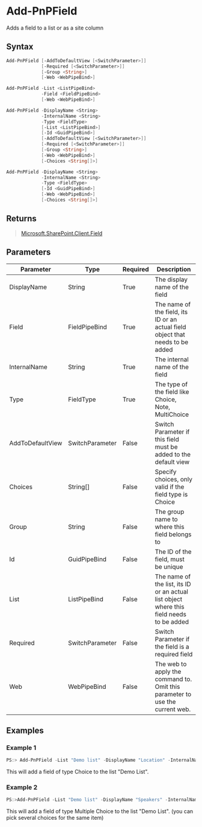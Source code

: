 # Add-PnPField
Adds a field to a list or as a site column
## Syntax
```powershell
Add-PnPField [-AddToDefaultView [<SwitchParameter>]]
             [-Required [<SwitchParameter>]]
             [-Group <String>]
             [-Web <WebPipeBind>]
```


```powershell
Add-PnPField -List <ListPipeBind>
             -Field <FieldPipeBind>
             [-Web <WebPipeBind>]
```


```powershell
Add-PnPField -DisplayName <String>
             -InternalName <String>
             -Type <FieldType>
             [-List <ListPipeBind>]
             [-Id <GuidPipeBind>]
             [-AddToDefaultView [<SwitchParameter>]]
             [-Required [<SwitchParameter>]]
             [-Group <String>]
             [-Web <WebPipeBind>]
             [-Choices <String[]>]
```


```powershell
Add-PnPField -DisplayName <String>
             -InternalName <String>
             -Type <FieldType>
             [-Id <GuidPipeBind>]
             [-Web <WebPipeBind>]
             [-Choices <String[]>]
```


## Returns
>[Microsoft.SharePoint.Client.Field](https://msdn.microsoft.com/en-us/library/microsoft.sharepoint.client.field.aspx)

## Parameters
Parameter|Type|Required|Description
---------|----|--------|-----------
|DisplayName|String|True|The display name of the field|
|Field|FieldPipeBind|True|The name of the field, its ID or an actual field object that needs to be added|
|InternalName|String|True|The internal name of the field|
|Type|FieldType|True|The type of the field like Choice, Note, MultiChoice|
|AddToDefaultView|SwitchParameter|False|Switch Parameter if this field must be added to the default view|
|Choices|String[]|False|Specify choices, only valid if the field type is Choice|
|Group|String|False|The group name to where this field belongs to|
|Id|GuidPipeBind|False|The ID of the field, must be unique|
|List|ListPipeBind|False|The name of the list, its ID or an actual list object where this field needs to be added|
|Required|SwitchParameter|False|Switch Parameter if the field is a required field|
|Web|WebPipeBind|False|The web to apply the command to. Omit this parameter to use the current web.|
## Examples

### Example 1
```powershell
PS:> Add-PnPField -List "Demo list" -DisplayName "Location" -InternalName "SPSLocation" -Type Choice -Group "Demo Group" -AddToDefaultView -Choices "Stockholm","Helsinki","Oslo"
```
This will add a field of type Choice to the list "Demo List".

### Example 2
```powershell
PS:>Add-PnPField -List "Demo list" -DisplayName "Speakers" -InternalName "SPSSpeakers" -Type MultiChoice -Group "Demo Group" -AddToDefaultView -Choices "Obiwan Kenobi","Darth Vader", "Anakin Skywalker"
```
This will add a field of type Multiple Choice to the list "Demo List". (you can pick several choices for the same item)
